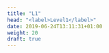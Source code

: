 ```yaml
---
title: "L1"
head: "<label>Level1</label>"
date: 2019-06-24T13:11:31+01:00
weight: 20
draft: true
---
```

